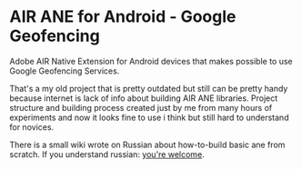 # AIR ANE for Android - Google Geofencing

Adobe AIR Native Extension for Android devices that makes possible to use Google Geofencing Services.

That's a my old project that is pretty outdated but still can be pretty handy because internet is lack of info about building AIR ANE libraries.
Project structure and building process created just by me from many hours of experiments and now it looks fine to use i think but still hard to understand for novices.

There is a small wiki wrote on Russian about how-to-build basic ane from scratch. If you understand russian: [you're welcome](https://github.com/dmitry-kuzmenchuk/how-to-build-ane/wiki).
